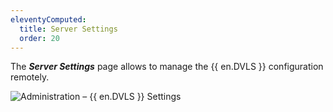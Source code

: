 ```yaml
---
eleventyComputed:
  title: Server Settings
  order: 20
---
```

The ***Server Settings*** page allows to manage the {{ en.DVLS }} configuration remotely. 

![Administration – {{ en.DVLS }} Settings](https://webdevolutions.azureedge.net/docs/en/server/ServerOp8034.png)
